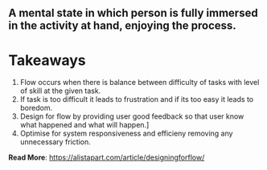 ## A mental state in which person is fully immersed in the activity at hand, enjoying the process.

# Takeaways
1. Flow occurs when there is balance between difficulty of tasks with level of skill at the given task.
2. If task is too difficult it leads to frustration and if its too easy it leads to boredom.
3. Design for flow by providing user good feedback so that user know what happened and what will happen.]
4. Optimise for system responsiveness and efficieny removing any unnecessary friction.

__Read More__:
https://alistapart.com/article/designingforflow/
